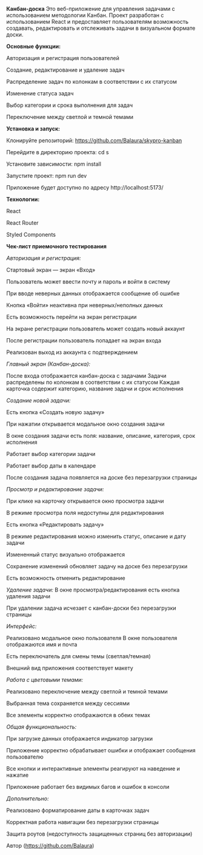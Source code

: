 **Канбан-доска**
Это веб-приложение для управления задачами с использованием методологии Канбан. Проект разработан с использованием React и предоставляет пользователям возможность создавать, редактировать и отслеживать задачи в визуальном формате доски.

**Основные функции:**

Авторизация и регистрация пользователей

Создание, редактирование и удаление задач

Распределение задач по колонкам в соответствии с их статусом

Изменение статуса задач

Выбор категории и срока выполнения для задач

Переключение между светлой и темной темами

**Установка и запуск:**

Клонируйте репозиторий:
https://github.com/Balaura/skypro-kanban

Перейдите в директорию проекта:
cd s

Установите зависимости:
npm install

Запустите проект:
npm run dev

Приложение будет доступно по адресу http://localhost:5173/

**Технологии:**

React

React Router

Styled Components

**Чек-лист приемочного тестирования**

_Авторизация и регистрация:_

 Стартовый экран — экран «Вход»

 Пользователь может ввести почту и пароль и войти в систему

 При вводе неверных данных отображается сообщение об ошибке

 Кнопка «Войти» неактивна при неверных/неполных данных

 Есть возможность перейти на экран регистрации

 На экране регистрации пользователь может создать новый аккаунт

 После регистрации пользователь попадает на экран входа

 Реализован выход из аккаунта с подтверждением

_Главный экран (Канбан-доска):_

 После входа отображается канбан-доска с задачами
 Задачи распределены по колонкам в соответствии с их статусом
 Каждая карточка содержит категорию, название задачи и срок исполнения

_Создание новой задачи:_

 Есть кнопка «Создать новую задачу»

 При нажатии открывается модальное окно создания задачи

 В окне создания задачи есть поля: название, описание, категория, срок исполнения

 Работает выбор категории задачи

 Работает выбор даты в календаре

 После создания задача появляется на доске без перезагрузки страницы

_Просмотр и редактирование задачи:_

 При клике на карточку открывается окно просмотра задачи

 В режиме просмотра поля недоступны для редактирования

 Есть кнопка «Редактировать задачу»

 В режиме редактирования можно изменить статус, описание и дату задачи

 Измененный статус визуально отображается

 Сохранение изменений обновляет задачу на доске без перезагрузки

 Есть возможность отменить редактирование

_Удаление задачи:_
 В окне просмотра/редактирования есть кнопка удаления задачи

 При удалении задача исчезает с канбан-доски без перезагрузки страницы

_Интерфейс:_

 Реализовано модальное окно пользователя
 В окне пользователя отображаются имя и почта

 Есть переключатель для смены темы (светлая/темная)

 Внешний вид приложения соответствует макету

_Работа с цветовыми темами:_

 Реализовано переключение между светлой и темной темами

 Выбранная тема сохраняется между сессиями

 Все элементы корректно отображаются в обеих темах

_Общая функциональность:_

 При загрузке данных отображается индикатор загрузки

 Приложение корректно обрабатывает ошибки и отображает сообщения пользователю

 Все кнопки и интерактивные элементы реагируют на наведение и нажатие

 Приложение работает без видимых багов и ошибок в консоли

_Дополнительно:_

 Реализовано форматирование даты в карточках задач

 Корректная работа навигации без перезагрузки страницы

 Защита роутов (недоступность защищенных страниц без авторизации)

Автор
(https://github.com/Balaura)
